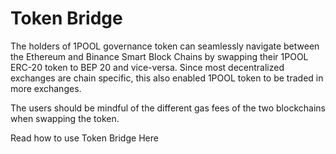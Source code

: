 # Token Bridge

  
The holders of 1POOL governance token can seamlessly navigate between the Ethereum and Binance Smart Block Chains by swapping their 1POOL ERC-20 token to BEP 20 and vice-versa. Since most decentralized exchanges are chain specific, this also enabled 1POOL token to be traded in more exchanges.

 The users should be mindful of the different gas fees of the two blockchains when swapping the token. 

Read how to use Token Bridge Here 

